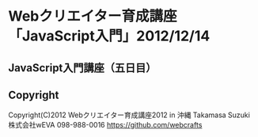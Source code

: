 # Webクリエイター育成講座「JavaScript入門」2012/12/14
## JavaScript入門講座（五日目）


## Copyright
Copyright(C)2012 Webクリエイター育成講座2012 in 沖縄
Takamasa Suzuki 株式会社wEVA 098-988-0016
https://github.com/webcrafts
